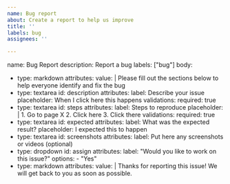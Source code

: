 ```yaml
---
name: Bug report
about: Create a report to help us improve
title: ''
labels: bug
assignees: ''

---
```


name: Bug Report
description: Report a bug
labels: ["bug"]
body:
  - type: markdown
    attributes:
      value: |
        Please fill out the sections below to help everyone identify and fix the bug
  - type: textarea
    id: description
    attributes:
      label: Describe your issue
      placeholder: When I click here this happens
    validations:
      required: true
  - type: textarea
    id: steps
    attributes:
      label: Steps to reproduce
      placeholder: |
        1. Go to page X
        2. Click here
        3. Click there
    validations:
      required: true
  - type: textarea
    id: expected
    attributes:
      label: What was the expected result?
      placeholder: I expected this to happen
  - type: textarea
    id: screenshots
    attributes:
      label: Put here any screenshots or videos (optional)
  - type: dropdown
    id: assign
    attributes:
      label: "Would you like to work on this issue?"
      options:
        - "Yes"
  - type: markdown
    attributes:
      value: |
        Thanks for reporting this issue! We will get back to you as soon as possible.
